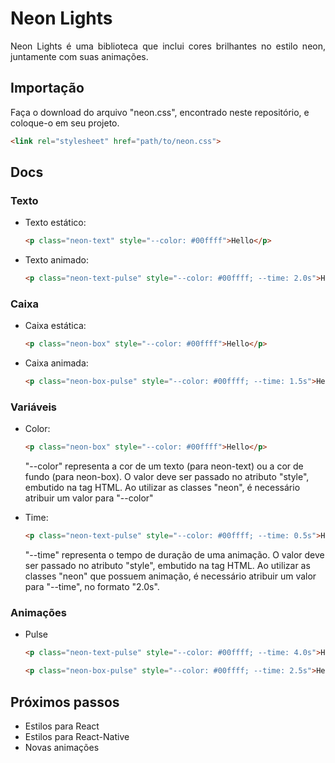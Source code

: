 # Neon Lights
<p align="justify">Neon Lights é uma biblioteca que inclui cores brilhantes no estilo neon, juntamente com suas animações.</p>

## Importação
<p>Faça o download do arquivo "neon.css", encontrado neste repositório, e coloque-o em seu projeto.</p>

```html
<link rel="stylesheet" href="path/to/neon.css">
```

## Docs

### Texto
* Texto estático: 
    ```html 
    <p class="neon-text" style="--color: #00ffff">Hello</p>
    ```
* Texto animado: 
    ```html 
    <p class="neon-text-pulse" style="--color: #00ffff; --time: 2.0s">Hello</p>
    ```

### Caixa
* Caixa estática: 
    ```html 
    <p class="neon-box" style="--color: #00ffff">Hello</p>
    ```
* Caixa animada: 
    ```html 
    <p class="neon-box-pulse" style="--color: #00ffff; --time: 1.5s">Hello</p>
    ```

### Variáveis
* Color: 
    ```html 
    <p class="neon-box" style="--color: #00ffff">Hello</p>
    ```
    <p> "--color" representa a cor de um texto (para neon-text) ou a cor de fundo (para neon-box). O valor deve  ser passado no atributo "style", embutido na tag HTML. Ao utilizar as classes "neon", é  necessário atribuir um valor para "--color"
    </p>
    
* Time: 
    ```html 
    <p class="neon-text-pulse" style="--color: #00ffff; --time: 0.5s">Hello</p>
    ```
    <p> "--time" representa o tempo de duração de uma animação. O valor deve ser passado no atributo "style", embutido na tag HTML. Ao utilizar as classes "neon" que possuem animação, é necessário atribuir um valor para "--time", no formato "2.0s".
    </p>
    
### Animações
* Pulse
  ```html 
  <p class="neon-text-pulse" style="--color: #00ffff; --time: 4.0s">Hello</p>
  ```
  
  ```html 
  <p class="neon-box-pulse" style="--color: #00ffff; --time: 2.5s">Hello</p>
  ```
  
## Próximos passos
* Estilos para React
* Estilos para React-Native
* Novas animações
  



